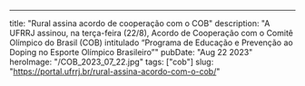 ---
title: "Rural assina acordo de cooperação com o COB"
description: "A UFRRJ assinou, na terça-feira (22/8), Acordo de Cooperação com o Comitê Olímpico do Brasil (COB) intitulado “Programa de Educação e Prevenção ao Doping no Esporte Olímpico Brasileiro”"
pubDate: "Aug 22 2023"
heroImage: "/COB_2023_07_22.jpg"
tags: ["cob"]
slug: "https://portal.ufrrj.br/rural-assina-acordo-com-o-cob/"


